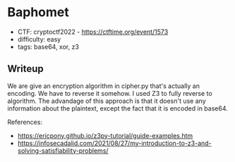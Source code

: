 # Baphomet

- CTF: cryptoctf2022 - https://ctftime.org/event/1573
- difficulty: easy
- tags: base64, xor, z3

## Writeup

We are give an encryption algorithm in cipher.py that's actually an encoding.
We have to reverse it somehow. I used Z3 to fully reverse to algorithm. The
advandage of this approach is that it doesn't use any information about the
plaintext, except the fact that it is encoded in base64.

References:
- https://ericpony.github.io/z3py-tutorial/guide-examples.htm
- https://infosecadalid.com/2021/08/27/my-introduction-to-z3-and-solving-satisfiability-problems/
